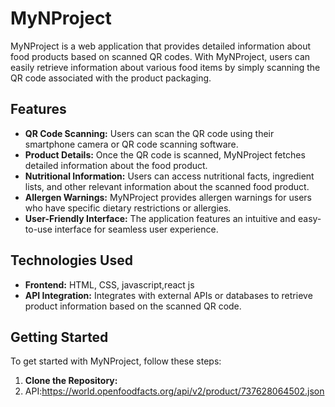 # MyNProject

MyNProject is a web application that provides detailed information about food products based on scanned QR codes. With MyNProject, users can easily retrieve information about various food items by simply scanning the QR code associated with the product packaging.

## Features

- **QR Code Scanning:** Users can scan the QR code using their smartphone camera or QR code scanning software.
- **Product Details:** Once the QR code is scanned, MyNProject fetches detailed information about the food product.
- **Nutritional Information:** Users can access nutritional facts, ingredient lists, and other relevant information about the scanned food product.
- **Allergen Warnings:** MyNProject provides allergen warnings for users who have specific dietary restrictions or allergies.
- **User-Friendly Interface:** The application features an intuitive and easy-to-use interface for seamless user experience.

## Technologies Used

- **Frontend:** HTML, CSS, javascript,react js
- **API Integration:** Integrates with external APIs or databases to retrieve product information based on the scanned QR code.

## Getting Started

To get started with MyNProject, follow these steps:

1. **Clone the Repository:**
2. API:https://world.openfoodfacts.org/api/v2/product/737628064502.json

